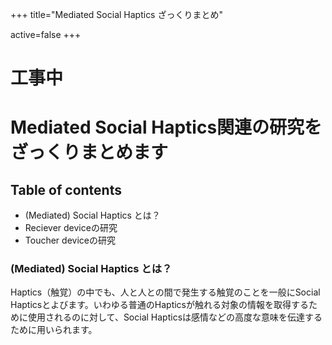 +++
title="Mediated Social Haptics ざっくりまとめ"

active=false
+++

# 工事中
# Mediated Social Haptics関連の研究をざっくりまとめます
## Table of contents
- (Mediated) Social Haptics とは？
- Reciever deviceの研究
- Toucher deviceの研究

### (Mediated) Social Haptics とは？
Haptics（触覚）の中でも、人と人との間で発生する触覚のことを一般にSocial Hapticsとよびます。いわゆる普通のHapticsが触れる対象の情報を取得するために使用されるのに対して、Social Hapticsは感情などの高度な意味を伝達するために用いられます。
